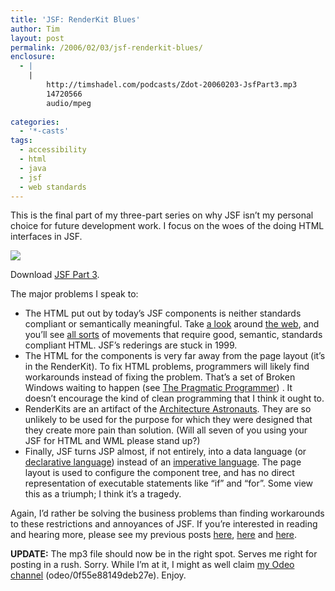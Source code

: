 ```yaml
---
title: 'JSF: RenderKit Blues'
author: Tim
layout: post
permalink: /2006/02/03/jsf-renderkit-blues/
enclosure:
  - |
    |
        http://timshadel.com/podcasts/Zdot-20060203-JsfPart3.mp3
        14720566
        audio/mpeg
        
categories:
  - '*-casts'
tags:
  - accessibility
  - html
  - java
  - jsf
  - web standards
---
```

This is the final part of my three-part series on why JSF isn&#8217;t my personal choice for future development work. I focus on the woes of the doing HTML interfaces in JSF.

<a href="http://timshadel.com/podcasts/Zdot-20060203-JsfPart3.mp3" onClick="javascript:urchinTracker ('/podcasts/Zdot-20060203-JsfPart3.mp3'); "><img src="http://timshadel.com/wp-content/uploads/2006/02/podcast-logo.gif" /></a>

Download <a href="http://timshadel.com/podcasts/Zdot-20060203-JsfPart3.mp3" onClick="javascript:urchinTracker ('/podcasts/Zdot-20060203-JsfPart3.mp3'); ">JSF Part 3</a>.

The major problems I speak to:

  * The HTML put out by today&#8217;s JSF components is neither standards compliant or semantically meaningful. Take [a look][1] around [the web][2], and you&#8217;ll see [all sorts][3] of movements that require good, semantic, standards compliant HTML. JSF&#8217;s rederings are stuck in 1999.
  * The HTML for the components is very far away from the page layout (it&#8217;s in the RenderKit). To fix HTML problems, programmers will likely find workarounds instead of fixing the problem. That&#8217;s a set of Broken Windows waiting to happen (see [The Pragmatic Programmer][4]) . It doesn&#8217;t encourage the kind of clean programming that I think it ought to.
  * RenderKits are an artifact of the [Architecture Astronauts][5]. They are so unlikely to be used for the purpose for which they were designed that they create more pain than solution. (Will all seven of you using your JSF for HTML and WML please stand up?)
  * Finally, JSF turns JSP almost, if not entirely, into a data language (or [declarative language][6]) instead of an [imperative language][7]. The page layout is used to configure the component tree, and has no direct representation of executable statements like &#8220;if&#8221; and &#8220;for&#8221;. Some view this as a triumph; I think it&#8217;s a tragedy.

Again, I&#8217;d rather be solving the business problems than finding workarounds to these restrictions and annoyances of JSF. If you&#8217;re interested in reading and hearing more, please see my previous posts [here][8], [here][9] and [here][10].

**UPDATE:** The mp3 file should now be in the right spot. Serves me right for posting in a rush. Sorry. While I&#8217;m at it, I might as well claim [my Odeo channel][11] (odeo/0f55e88149deb27e). Enjoy.

 [1]: http://alistapart.com "A List Apart: For People Who Make Websites"
 [2]: http://webstandards.org/ "Web Standards Project"
 [3]: http://diveintoaccessibility.org/ "Dive Into Accessibility: 30 days to a more accessible web site"
 [4]: http://amazon.com/o/ASIN/020161622X/
 [5]: http://www.joelonsoftware.com/articles/fog0000000018.html "Don't Let Architecture Astronauts Scare You"
 [6]: http://en.wikipedia.org/wiki/Declarative_programming "Wikipedia: Declarative Language"
 [7]: http://en.wikipedia.org/wiki/Imperative_language "Wikipedia: Imperative Language"
 [8]: http://timshadel.com/blog/2006/01/19/jsf-the-7-layer-burrito-i-wont-eat-again/ "JSF: The 7-Layer Burrito I Won’t Eat Again"
 [9]: http://timshadel.com/blog/2006/01/20/jsf-burrito-more-complete-list/ "JSF Burrito: More Complete List"
 [10]: http://timshadel.com/blog/2006/01/24/jsf-leaky-abstractions-grab-a-mop/ "JSF: Leaky Abstractions (Grab a Mop)"
 [11]: http://odeo.com/claim/feed/0f55e88149deb27e

